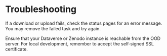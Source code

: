 # Troubleshooting

If a download or upload fails, check the status pages for an error message. You may remove the failed task and try again.

Ensure that your Dataverse or Zenodo instance is reachable from the OOD server. For local development, remember to accept the self‑signed SSL certificate.
